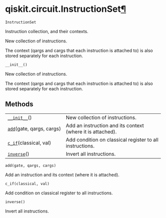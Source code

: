 <span id="qiskit-circuit-instructionset" />

# qiskit.circuit.InstructionSet[¶](#qiskit-circuit-instructionset "Permalink to this headline")

<span id="undefined" />

`InstructionSet`

Instruction collection, and their contexts.

New collection of instructions.

The context (qargs and cargs that each instruction is attached to) is also stored separately for each instruction.

<span id="undefined" />

`__init__()`

New collection of instructions.

The context (qargs and cargs that each instruction is attached to) is also stored separately for each instruction.

## Methods

|                                                                                                     |                                                            |
| --------------------------------------------------------------------------------------------------- | ---------------------------------------------------------- |
| [`__init__`](#qiskit.circuit.InstructionSet.__init__ "qiskit.circuit.InstructionSet.__init__")()    | New collection of instructions.                            |
| [`add`](#qiskit.circuit.InstructionSet.add "qiskit.circuit.InstructionSet.add")(gate, qargs, cargs) | Add an instruction and its context (where it is attached). |
| [`c_if`](#qiskit.circuit.InstructionSet.c_if "qiskit.circuit.InstructionSet.c_if")(classical, val)  | Add condition on classical register to all instructions.   |
| [`inverse`](#qiskit.circuit.InstructionSet.inverse "qiskit.circuit.InstructionSet.inverse")()       | Invert all instructions.                                   |

<span id="undefined" />

`add(gate, qargs, cargs)`

Add an instruction and its context (where it is attached).

<span id="undefined" />

`c_if(classical, val)`

Add condition on classical register to all instructions.

<span id="undefined" />

`inverse()`

Invert all instructions.
